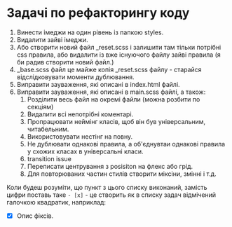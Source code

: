 # Задачі по рефакторингу коду

1. Винести імеджи на один рівень із папкою styles.
2. Видалити зайві імеджи.
3. Або створити новий файл \_reset.scss і залишити там тільки потрібні css правила, або видалити із вже існуючого файлу зайві правила (я би радив створити новий файл.)
4. \_base.scss файл це майже копія \_reset.scss файлу - старайся відслідковувати моменти дублювання.
5. Виправити зауваження, які описані в index.html файлі.
6. Виправити зауваження, які описані в main.scss файлі, а також:
   1. Розділити весь файл на окремі файли (можна розбити по секціям)
   2. Видалити всі непотрібні коментарі.
   3. Пропрацювати неймінг класів, щоб він був універсальним, читабельним.
   4. Використовувати нестінг на повну.
   5. Не дублювати однакові правила, а об'єднувтаи однакові правила у схожих класах в універсальні класи.
   6. transition issue
   7. Переписати центрування з posisiton на флекс або грід.
   8. Для повторюваних частин стилів створити міксіни, змінні і т.д.

Коли будеш розуміти, що пункт з цього списку виконаний, замість цифри поставь таке `- [x]` - це створить як в списку задач відмічений галочкою квадратик, наприклад:

- [x] Опис фіксів.
